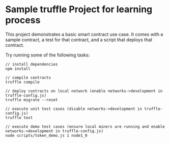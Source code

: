 # Sample truffle Project for learning process

This project demonstrates a basic smart contract use case. It comes with a sample contract, a test for that contract, and a script that deploys that contract.

Try running some of the following tasks:

```shell
// install dependencies
npm install

// compile contracts
truffle compile	

// deploy contracts on local network (enable networks->development in truffle-config.js)
truffle migrate --reset

// execute unit test cases (disable networks->development in truffle-config.js)
truffle test

// execute demo test cases (ensure local miners are running and enable networks->development in truffle-config.js)
node scripts/token_demo.js 1 node1_0
```
